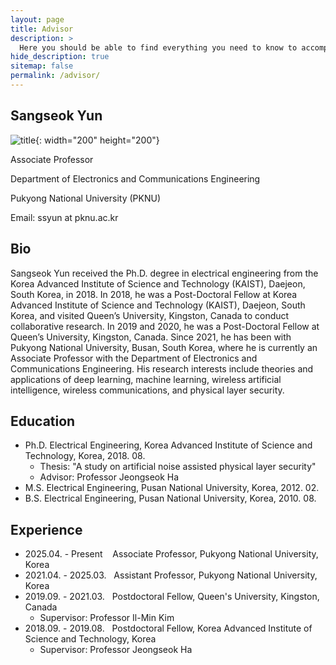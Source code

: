 ```yaml
---
layout: page
title: Advisor
description: >
  Here you should be able to find everything you need to know to accomplish the most common tasks when blogging with Hydejack.
hide_description: true
sitemap: false
permalink: /advisor/
---
```


<!-- Here you should be able to find everything you need to know to accomplish the most common tasks when blogging with Hydejack.
Should you think something is missing, [please let me know](mailto:mail@qwtel.com).
Should you discover a mistake in the docs (or a bug in general) feel free to [open an issue](https://github.com/hydecorp/hydejack/issues) on GitHub.

While this manual tries to be beginner-friendly, as a user of Jekyll it is assumed that you are comfortable running shell commands and editing text files.
{:.note} -->


## Sangseok Yun

![title](https://upload.wikimedia.org/wikipedia/commons/thumb/9/95/Font_Awesome_5_brands_github.svg/330px-Font_Awesome_5_brands_github.svg.png){: width="200" height="200"}

Associate Professor

Department of Electronics and Communications Engineering

Pukyong National University (PKNU)

Email: ssyun at pknu.ac.kr 


## Bio

Sangseok Yun received the Ph.D. degree in electrical engineering from the Korea Advanced Institute of Science and Technology (KAIST), Daejeon, South Korea, in 2018. In 2018, he was a Post-Doctoral Fellow at Korea Advanced Institute of Science and Technology (KAIST), Daejeon, South Korea, and visited Queen’s University, Kingston, Canada to conduct collaborative research. In 2019 and 2020, he was a Post-Doctoral Fellow at Queen’s University, Kingston, Canada. Since 2021, he has been with Pukyong National University, Busan, South Korea, where he is currently an Associate Professor with the Department of Electronics and Communications Engineering. His research interests include theories and applications of deep learning, machine learning, wireless artificial intelligence, wireless communications, and physical layer security.


## Education

* Ph.D. Electrical Engineering, Korea Advanced Institute of Science and Technology, Korea, 2018. 08.
  - Thesis: "A study on artificial noise assisted physical layer security"
  - Advisor: Professor Jeongseok Ha
* M.S. Electrical Engineering, Pusan National University, Korea, 2012. 02.
* B.S. Electrical Engineering, Pusan National University, Korea, 2010. 08.


## Experience

* 2025.04. - Present &nbsp;&nbsp; Associate Professor, Pukyong National University, Korea
* 2021.04. - 2025.03. &nbsp; Assistant Professor, Pukyong National University, Korea
* 2019.09. - 2021.03. &nbsp; Postdoctoral Fellow, Queen's University, Kingston, Canada
  - Supervisor: Professor Il-Min Kim
* 2018.09. - 2019.08. &nbsp; Postdoctoral Fellow, Korea Advanced Institute of Science and Technology, Korea
  - Supervisor: Professor Jeongseok Ha